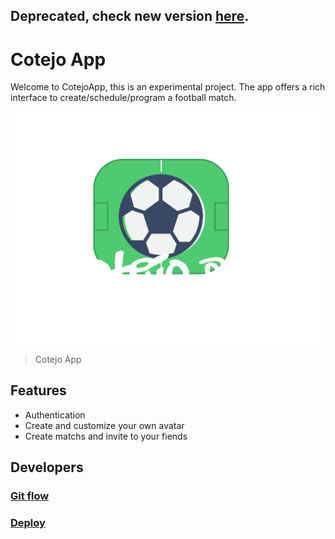 ## Deprecated, check new version [here](https://github.com/Andres2D/cotejo-app-v2-nextjs).

# Cotejo App
Welcome to CotejoApp, this is an experimental project. The app offers a rich interface to create/schedule/program a football match. 

![](https://github.com/Andres2D/cotejo-app-front/blob/main/src/assets/images/app-logo-regular.png)
> Cotejo App

## Features
- Authentication
- Create and customize your own avatar
- Create matchs and invite to your fiends

## Developers
### [Git flow](https://github.com/Andres2D/cotejo-app-front/blob/main/GITFLOW.md)
### [Deploy](https://github.com/Andres2D/cotejo-app-front/blob/main/DEPLOY.md)
